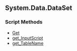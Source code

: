 ## System.Data.DataSet


### Script Methods


* [Get](Get.md)
* [get_InputScript](get_InputScript.md)
* [get_TableName](get_TableName.md)

